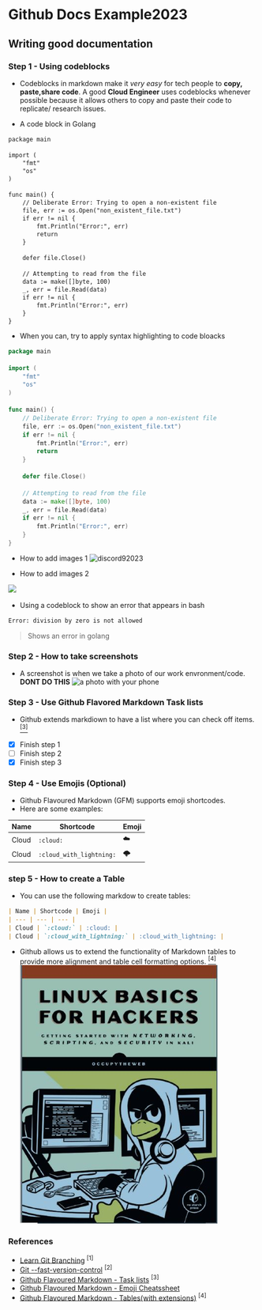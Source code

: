 # Github Docs Example2023

## Writing good documentation
### Step 1 - Using codeblocks

- Codeblocks in markdown make it *very easy* for tech people to **copy, paste,share code**. A good __Cloud Engineer__ uses codeblocks whenever possible because it allows others to copy and paste their code to replicate/ research issues.

- A code block in Golang
```
package main

import (
	"fmt"
	"os"
)

func main() {
	// Deliberate Error: Trying to open a non-existent file
	file, err := os.Open("non_existent_file.txt")
	if err != nil {
		fmt.Println("Error:", err)
		return
	}

	defer file.Close()

	// Attempting to read from the file
	data := make([]byte, 100)
	_, err = file.Read(data)
	if err != nil {
		fmt.Println("Error:", err)
	}
}
```

- When you can, try to apply syntax highlighting to code bloacks
```go
package main

import (
	"fmt"
	"os"
)

func main() {
	// Deliberate Error: Trying to open a non-existent file
	file, err := os.Open("non_existent_file.txt")
	if err != nil {
		fmt.Println("Error:", err)
		return
	}

	defer file.Close()

	// Attempting to read from the file
	data := make([]byte, 100)
	_, err = file.Read(data)
	if err != nil {
		fmt.Println("Error:", err)
	}
}
```

- How to add images 1
![discord92023](https://github.com/Msaghu/github-docs-example2023/assets/77676513/29673492-87bf-419d-b159-b7f7ba386d5c)

- How to add images 2
<img width="400px" src="https://github.com/Msaghu/github-docs-example2023/assets/77676513/29673492-87bf-419d-b159-b7f7ba386d5c" />

- Using a codeblock to show an error that appears in bash
```bash
Error: division by zero is not allowed
```
> Shows an error in golang

### Step 2 - How to take screenshots
- A screenshot is when we take a photo of our work envronment/code.
**DONT DO THIS**
![a photo with your phone](assets)

### Step 3 - Use Github Flavored Markdown Task lists

- Github extends markdiown to have a list where you can check off items. [<sup>[3]</sup>](#references)
- [x] Finish step 1
- [ ] Finish step 2
- [x] Finish step 3

### Step 4 - Use Emojis (Optional)

- Github Flavoured Markdown (GFM) supports emoji shortcodes.
- Here are some examples:

| Name | Shortcode | Emoji |
| --- | --- | --- |
| Cloud | `:cloud:` | :cloud: |
| Cloud | `:cloud_with_lightning:` | :cloud_with_lightning: |

### step 5 - How to create a Table
- You can use the following markdow to create tables:

```markdown
| Name | Shortcode | Emoji |
| --- | --- | --- |
| Cloud | `:cloud:` | :cloud: |
| Cloud | `:cloud_with_lightning:` | :cloud_with_lightning: |
```

- Github allows us to extend the functionality of Markdown tables to provide more alignment and table cell formatting options. [<sup>[4]</sup>](#references)
![Photo of Linux book](assets/Capture2.jpg)

### References
- [Learn Git Branching](https://learngitbranching.js.org/) <sup>[1]</sup>
- [Git --fast-version-control](https://git-scm.com/book/en/v2) <sup>[2]</sup>
- [Github Flavoured Markdown - Task lists](https://docs.github.com/en/get-started/writing-on-github/working-with-advanced-formatting/about-task-lists) <sup>[3]</sup>
- [Github Flavoured Markdown - Emoji Cheatssheet](https://github.com/ikatyang/emoji-cheat-sheet/blob/master/README.md)
- [Github Flavoured Markdown - Tables(with extensions)](https://github.github.com/gfm/#tables-extension) <sup>[4]</sup>
